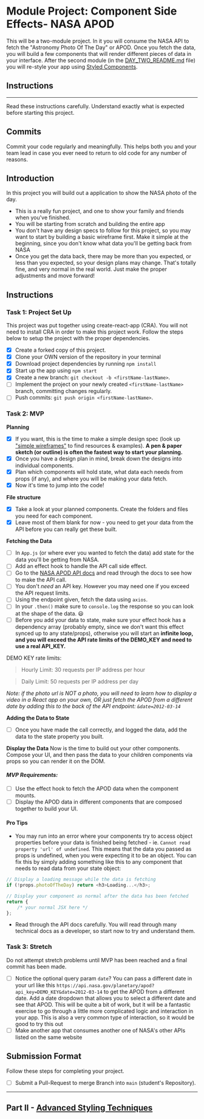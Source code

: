 # Module Project: Component Side Effects- NASA APOD

This will be a two-module project. In it you will consume the NASA API to fetch the "Astronomy Photo Of The Day" or APOD. Once you fetch the data, you will build a few components that will render different pieces of data in your interface. After the second module (in the [DAY_TWO_README.md](DAY_TWO_README.md) file) you will re-style your app using [Styled Components](https://github.com/BloomInstituteOfTechnology/nasa-photo-of-the-day.git).

## Instructions

---

Read these instructions carefully. Understand exactly what is expected before starting this project.

## Commits

Commit your code regularly and meaningfully. This helps both you and your team lead in case you ever need to return to old code for any number of reasons.

## Introduction

In this project you will build out a application to show the NASA photo of the day.

-   This is a really fun project, and one to show your family and friends when you've finished.
-   You will be starting from scratch and building the entire app
-   You don't have any design specs to follow for this project, so you may want to start by building a basic wireframe first. Make it simple at the beginning, since you don't know what data you'll be getting back from NASA
-   Once you get the data back, there may be more than you expected, or less than you expected, so your design plans may change. That's totally fine, and very normal in the real world. Just make the proper adjustments and move forward!

## Instructions

### Task 1: Project Set Up

This project was put together using create-react-app (CRA). You will not need to install CRA in order to make this project work. Follow the steps below to setup the project with the proper dependencies.

-   [x] Create a forked copy of this project.
-   [x] Clone your OWN version of the repository in your terminal
-   [x] Download project dependencies by running `npm install`
-   [x] Start up the app using `npm start`
-   [x] Create a new branch: `git checkout -b <firstName-lastName>`.
-   [ ] Implement the project on your newly created `<firstName-lastName>` branch, committing changes regularly.
-   [ ] Push commits: `git push origin <firstName-lastName>`.

### Task 2: MVP

**Planning**

-   [x] If you want, this is the time to make a simple design spec (look up ["simple wireframes"](https://www.google.com/search?q=simple+wireframes) to find resources & examples). **A pen & paper sketch (or outline) is often the fastest way to start your planning.**
-   [x] Once you have a design plan in mind, break down the designs into individual components.
-   [x] Plan which components will hold state, what data each needs from props (if any), and where you will be making your data fetch.
-   [x] Now it's time to jump into the code!

**File structure**

-   [x] Take a look at your planned components. Create the folders and files you need for each component.
-   [x] Leave most of them blank for now - you need to get your data from the API before you can really get these built.

**Fetching the Data**

-   [ ] In `App.js` (or where ever you wanted to fetch the data) add state for the data you'll be getting from NASA.
-   [ ] Add an effect hook to handle the API call side effect.
-   [ ] Go to the [NASA APOD API docs](https://api.nasa.gov/#apod) and read through the docs to see how to make the API call.
-   [ ] You don't _need_ an API key. However you may need one if you exceed the API request limits.
-   [ ] Using the endpoint given, fetch the data using `axios`.
-   [ ] In your `.then()` make sure to `console.log` the response so you can look at the shape of the data. 😃
-   [ ] Before you add your data to state, make sure your effect hook has a dependency array (probably empty, since we don't want this effect synced up to any state/props), otherwise you will start an **infinite loop, and you will exceed the API rate limits of the DEMO_KEY and need to use a real API_KEY.**

DEMO KEY rate limits:

> Hourly Limit: 30 requests per IP address per hour

> Daily Limit: 50 requests per IP address per day

_Note: if the photo url is NOT a photo, you will need to learn how to display a video in a React app on your own, OR just fetch the APOD from a different date by adding this to the back of the API endpoint: `&date=2012-03-14`_

**Adding the Data to State**

-   [ ] Once you have made the call correctly, and logged the data, add the data to the state property you built.

**Display the Data**
Now is the time to build out your other components. Compose your UI, and then pass the data to your children components via props so you can render it on the DOM.

#### _MVP Requirements:_

-   [ ] Use the effect hook to fetch the APOD data when the component mounts.
-   [ ] Display the APOD data in different components that are composed together to build your UI.

#### Pro Tips

-   You may run into an error where your components try to access object properties before your data is finished being fetched - ie. `Cannot read property 'url' of undefined`. This means that the data you passed as props is undefined, when you were expecting it to be an object. You can fix this by simply adding something like this to any component that needs to read data from your state object:

```js
// Display a loading message while the data is fetching
if (!props.photoOfTheDay) return <h3>Loading...</h3>;

// Display your component as normal after the data has been fetched
return {
	/* your normal JSX here */
};
```

-   Read through the API docs carefully. You will read through many technical docs as a developer, so start now to try and understand them.

### Task 3: Stretch

Do not attempt stretch problems until MVP has been reached and a final commit has been made.

-   [ ] Notice the optional query param `date`? You can pass a different date in your url like this `https://api.nasa.gov/planetary/apod?api_key=DEMO_KEY&date=2012-03-14` to get the APOD from a different date. Add a date dropdown that allows you to select a different date and see that APOD. This will be quite a bit of work, but it will be a fantastic exercise to go through a little more complicated logic and interaction in your app. This is also a very common type of interaction, so it would be good to try this out
-   [ ] Make another app that consumes another one of NASA's other APIs listed on the same website

## Submission Format

Follow these steps for completing your project.

-   [ ] Submit a Pull-Request to merge Branch into `main` (student's Repository).

---

## Part II - [Advanced Styling Techniques](DAY_TWO_README.md)

